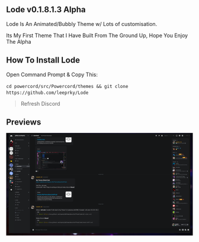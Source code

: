 ## Lode v0.1.8.1.3 Alpha

Lode Is An Animated/Bubbly Theme w/ Lots of customisation.

Its My First Theme That I Have Built From The Ground Up, Hope You Enjoy The Alpha

## How To Install Lode

Open Command Prompt & Copy This:

`cd powercord/src/Powercord/themes && git clone https://github.com/leeprky/Lode`
> Refresh Discord

## Previews

![preview](./default/LodeDevAlpha.png)
